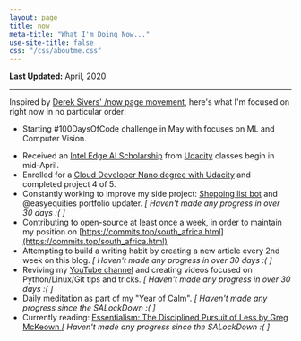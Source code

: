 ```yaml
---
layout: page
title: now
meta-title: "What I'm Doing Now..."
use-site-title: false
css: "/css/aboutme.css"
---
```


**Last Updated:** April, 2020

---

Inspired by [Derek Sivers' /now page movement](https://sivers.org/now3), here's what I'm focused on right now in no particular order:

- Starting #100DaysOfCode challenge in May with focuses on ML and Computer Vision.
<!-- - Currently focused on learning Machine Learning with focus on Facial Detection and Recognition. -->
- Received an [Intel Edge AI Scholarship](https://www.udacity.com/scholarships/intel-edge-ai-scholarship) from [Udacity](https://www.udacity.com) classes begin in mid-April.
- Enrolled for a [Cloud Developer Nano degree with Udacity](https://www.udacity.com/course/cloud-developer-nanodegree--nd9990) and completed project 4 of 5.
- Constantly working to improve my side project: [Shopping list bot](https://github.com/users/mmphego/projects/1) and @easyequities portfolio updater. *[ Haven't made any progress in over 30 days :( ]*
- Contributing to open-source at least once a week, in order to maintain my position on [https://commits.top/south_africa.html](https://commits.top/south_africa.html)
- Attempting to build a writing habit by creating a new article every 2nd week on this blog. *[ Haven't made any progress in over 30 days :( ]*
- Reviving my [YouTube channel](https://www.youtube.com/c/MphoMphego1) and creating videos focused on Python/Linux/Git tips and tricks. *[ Haven't made any progress in over 30 days :( ]*
- Daily meditation as part of my "Year of Calm". *[ Haven't made any progress since the SALockDown :( ]*
- Currently reading: [Essentialism: The Disciplined Pursuit of Less
by Greg McKeown
](https://www.goodreads.com/book/show/18077875-essentialism) *[ Haven't made any progress since the SALockDown :( ]*
